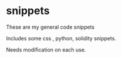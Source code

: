 # snippets

These are my general code snippets

Includes some css , python, solidity snippets.

Needs modification on each use.
